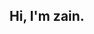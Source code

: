 ## Hi, I'm zain.

<!-- ![my github stats](https://github-readme-stats.vercel.app/api?username=ZainChen&show_icons=true&hide_border=true) -->
